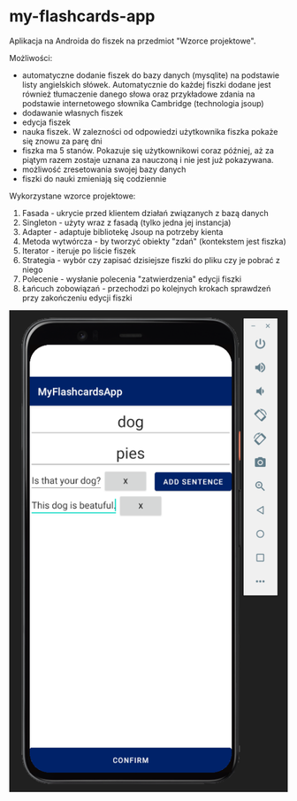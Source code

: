 # my-flashcards-app
 Aplikacja na Androida do fiszek na przedmiot "Wzorce projektowe".

Możliwości:
- automatyczne dodanie fiszek do bazy danych (mysqlite) na podstawie listy angielskich słówek. Automatycznie do każdej fiszki dodane jest również tłumaczenie danego słowa oraz przykładowe zdania na podstawie internetowego słownika Cambridge (technologia jsoup)
- dodawanie własnych fiszek
- edycja fiszek
- nauka fiszek. W zalezności od odpowiedzi użytkownika fiszka pokaże się znowu za parę dni
- fiszka ma 5 stanów. Pokazuje się użytkownikowi coraz później, aż za piątym razem zostaje uznana za nauczoną i nie jest już pokazywana.
- możliwość zresetowania swojej bazy danych
- fiszki do nauki zmieniają się codziennie


Wykorzystane wzorce projektowe:
1. Fasada - ukrycie przed klientem działań związanych z bazą danych
2. Singleton - użyty wraz z fasadą (tylko jedna jej instancja)
3. Adapter - adaptuje bibliotekę Jsoup na potrzeby kienta
4. Metoda wytwórcza - by tworzyć obiekty "zdań" (kontekstem jest fiszka)
5. Iterator - iteruje po liście fiszek
6. Strategia - wybór czy zapisać dzisiejsze fiszki do pliku czy je pobrać z niego
7. Polecenie - wysłanie polecenia "zatwierdzenia" edycji fiszki
8. Łańcuch zobowiązań - przechodzi po kolejnych krokach sprawdzeń przy zakończeniu edycji fiszki

![alt text](https://github.com/pawel1999f/my-flashcards-app/blob/main/screenshots/adding.PNG?raw=true)
